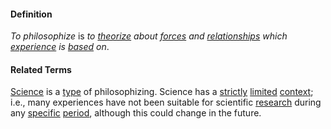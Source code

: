 #### Definition

*To philosophize* is *to [theorize](https://github.com/gcassel/Modular-Organizing-Terminology/blob/master/terms/theorize.md) about [forces](https://github.com/gcassel/Modular-Organizing-Terminology/blob/master/terms/force.md) and [relationships](https://github.com/gcassel/Modular-Organizing-Terminology/blob/master/terms/relationship.md) which [experience](https://github.com/gcassel/Modular-Organizing-Terminology/blob/master/terms/experience.md) is [based](https://github.com/gcassel/Modular-Organizing-Terminology/blob/master/terms/base.md) on*.

#### Related Terms

[Science](https://github.com/gcassel/Modular-Organizing-Terminology/blob/master/terms/science.md) is a [type](https://github.com/gcassel/Modular-Organizing-Terminology/blob/master/terms/type.md) of philosophizing.  Science has a [strictly](https://github.com/gcassel/Modular-Organizing-Terminology/blob/master/terms/strict.md) [limited](https://github.com/gcassel/Modular-Organizing-Terminology/blob/master/terms/limit.md) [context](https://github.com/gcassel/Modular-Organizing-Terminology/blob/master/terms/context.md); i.e., many experiences have not been suitable for scientific [research](https://github.com/gcassel/Modular-Organizing-Terminology/blob/master/terms/research.md) during any [specific](https://github.com/gcassel/Modular-Organizing-Terminology/blob/master/terms/specific.md) [period](https://github.com/gcassel/Modular-Organizing-Terminology/blob/master/terms/period.md), although this could change in the future.
